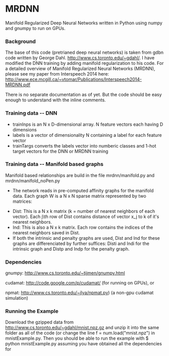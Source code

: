 # MRDNN
Manifold Regularized Deep Neural Networks written in Python using numpy and gnumpy to run on GPUs.


### Background 
The base of this code (pretrianed deep neural networks) is taken from gdbn code written by George Dahl. http://www.cs.toronto.edu/~gdahl/. I have modified the DNN training by adding manifold regularization to his code. For a detailed overview of Manifold Regularized Neural Networks (MRDNN), please see my paper from Interspeech 2014 here: http://www.ece.mcgill.ca/~vtomar/Publications/Interspeech2014-MRDNN.pdf

There is no separate documentation as of yet. But the code should be easy enough to understand with the inline comments.

### Training data -- DNN
* trainInps is an N x D-dimensional array. N feature vectors each having D dimensions
* labels is a vector of dimensionality N containing a label for each feature vector
* trainTargs converts the labels vector into numberic classes and  1-hot target vectors for the DNN or MRDNN training

### Training data -- Manifold based graphs
Manifold based relationships are build in the file mrdnn/manifold.py and mrdnn/manifold_noPen.py
- The network reads in pre-computed affinity graphs for the manifold data. Each graph W is a N x N sparse matrix represented by two matrices:
* Dist: This is a N x k matrix (k = number of nearest neighbors of each vector). Each j\th row of Dist contains distance of vector x_j to k of it's nearest neighbors.
* Ind: This is also a N x k matrix. Each row contains the indices of the nearest neighbors saved in Dist.
* If both the intrinsic and penalty graphs are used, Dist and Ind for these graphs are differenciated by further suffices: Disti and Indi for the intrinsic graph and Distp and Indp for the penalty graph.

### Dependencies
gnumpy: http://www.cs.toronto.edu/~tijmen/gnumpy.html

cudamat: http://code.google.com/p/cudamat/ (for running on GPUs), or

npmat: http://www.cs.toronto.edu/~ilya/npmat.py) (a non-gpu cudamat simulation)

### Running the Example

Download the gzipped data from http://www.cs.toronto.edu/~gdahl/mnist.npz.gz and unzip it into the same folder as all of the code (or change the line 
f = num.load("mnist.npz")
in mnistExample.py. Then you should be able to run the example with
$ python mnistExample.py
assuming you have obtained all the dependencies for 
